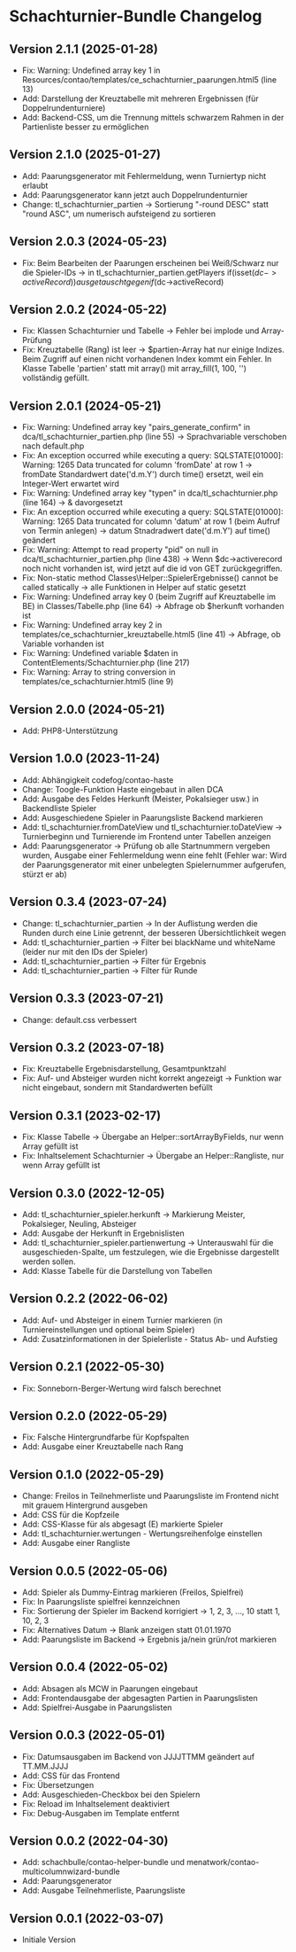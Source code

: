 # Schachturnier-Bundle Changelog

## Version 2.1.1 (2025-01-28)

* Fix: Warning: Undefined array key 1 in Resources/contao/templates/ce_schachturnier_paarungen.html5 (line 13) 
* Add: Darstellung der Kreuztabelle mit mehreren Ergebnissen (für Doppelrundenturniere)
* Add: Backend-CSS, um die Trennung mittels schwarzem Rahmen in der Partienliste besser zu ermöglichen

## Version 2.1.0 (2025-01-27)

* Add: Paarungsgenerator mit Fehlermeldung, wenn Turniertyp nicht erlaubt
* Add: Paarungsgenerator kann jetzt auch Doppelrundenturnier
* Change: tl_schachturnier_partien -> Sortierung "-round DESC" statt "round ASC", um numerisch aufsteigend zu sortieren

## Version 2.0.3 (2024-05-23)

* Fix: Beim Bearbeiten der Paarungen erscheinen bei Weiß/Schwarz nur die Spieler-IDs -> in tl_schachturnier_partien.getPlayers if(isset($dc->activeRecord)) ausgetauscht gegen if($dc->activeRecord)

## Version 2.0.2 (2024-05-22)

* Fix: Klassen Schachturnier und Tabelle -> Fehler bei implode und Array-Prüfung
* Fix: Kreuztabelle (Rang) ist leer -> $partien-Array hat nur einige Indizes. Beim Zugriff auf einen nicht vorhandenen Index kommt ein Fehler. In Klasse Tabelle 'partien' statt mit array() mit array_fill(1, 100, '') vollständig gefüllt.

## Version 2.0.1 (2024-05-21)

* Fix: Warning: Undefined array key "pairs_generate_confirm" in dca/tl_schachturnier_partien.php (line 55) -> Sprachvariable verschoben nach default.php
* Fix: An exception occurred while executing a query: SQLSTATE[01000]: Warning: 1265 Data truncated for column 'fromDate' at row 1 -> fromDate Standardwert date('d.m.Y') durch time() ersetzt, weil ein Integer-Wert erwartet wird
* Fix: Warning: Undefined array key "typen" in dca/tl_schachturnier.php (line 164) -> & davorgesetzt
* Fix: An exception occurred while executing a query: SQLSTATE[01000]: Warning: 1265 Data truncated for column 'datum' at row 1 (beim Aufruf von Termin anlegen) -> datum Stnadradwert date('d.m.Y') auf time() geändert
* Fix: Warning: Attempt to read property "pid" on null in dca/tl_schachturnier_partien.php (line 438) -> Wenn $dc->activerecord noch nicht vorhanden ist, wird jetzt auf die id von GET zurückgegriffen.
* Fix: Non-static method Classes\Helper::SpielerErgebnisse() cannot be called statically -> alle Funktionen in Helper auf static gesetzt
* Fix: Warning: Undefined array key 0 (beim Zugriff auf Kreuztabelle im BE) in Classes/Tabelle.php (line 64) -> Abfrage ob $herkunft vorhanden ist
* Fix: Warning: Undefined array key 2 in templates/ce_schachturnier_kreuztabelle.html5 (line 41) -> Abfrage, ob Variable vorhanden ist
* Fix: Warning: Undefined variable $daten in ContentElements/Schachturnier.php (line 217) 
* Fix: Warning: Array to string conversion in templates/ce_schachturnier.html5 (line 9) 

## Version 2.0.0 (2024-05-21)

* Add: PHP8-Unterstützung

## Version 1.0.0 (2023-11-24)

* Add: Abhängigkeit codefog/contao-haste
* Change: Toogle-Funktion Haste eingebaut in allen DCA
* Add: Ausgabe des Feldes Herkunft (Meister, Pokalsieger usw.) in Backendliste Spieler
* Add: Ausgeschiedene Spieler in Paarungsliste Backend markieren
* Add: tl_schachturnier.fromDateView und tl_schachturnier.toDateView -> Turnierbeginn und Turnierende im Frontend unter Tabellen anzeigen
* Add: Paarungsgenerator -> Prüfung ob alle Startnummern vergeben wurden, Ausgabe einer Fehlermeldung wenn eine fehlt (Fehler war: Wird der Paarungsgenerator mit einer unbelegten Spielernummer aufgerufen, stürzt er ab)

## Version 0.3.4 (2023-07-24)

* Change: tl_schachturnier_partien -> In der Auflistung werden die Runden durch eine Linie getrennt, der besseren Übersichtlichkeit wegen
* Add: tl_schachturnier_partien -> Filter bei blackName und whiteName (leider nur mit den IDs der Spieler)
* Add: tl_schachturnier_partien -> Filter für Ergebnis
* Add: tl_schachturnier_partien -> Filter für Runde

## Version 0.3.3 (2023-07-21)

* Change: default.css verbessert

## Version 0.3.2 (2023-07-18)

* Fix: Kreuztabelle Ergebnisdarstellung, Gesamtpunktzahl
* Fix: Auf- und Absteiger wurden nicht korrekt angezeigt -> Funktion war nicht eingebaut, sondern mit Standardwerten befüllt

## Version 0.3.1 (2023-02-17)

* Fix: Klasse Tabelle -> Übergabe an Helper::sortArrayByFields, nur wenn Array gefüllt ist
* Fix: Inhaltselement Schachturnier -> Übergabe an Helper::Rangliste, nur wenn Array gefüllt ist

## Version 0.3.0 (2022-12-05)

* Add: tl_schachturnier_spieler.herkunft -> Markierung Meister, Pokalsieger, Neuling, Absteiger
* Add: Ausgabe der Herkunft in Ergebnislisten
* Add: tl_schachturnier_spieler.partienwertung -> Unterauswahl für die ausgeschieden-Spalte, um festzulegen, wie die Ergebnisse dargestellt werden sollen.
* Add: Klasse Tabelle für die Darstellung von Tabellen

## Version 0.2.2 (2022-06-02)

* Add: Auf- und Absteiger in einem Turnier markieren (in Turniereinstellungen und optional beim Spieler)
* Add: Zusatzinformationen in der Spielerliste - Status Ab- und Aufstieg

## Version 0.2.1 (2022-05-30)

* Fix: Sonneborn-Berger-Wertung wird falsch berechnet

## Version 0.2.0 (2022-05-29)

* Fix: Falsche Hintergrundfarbe für Kopfspalten
* Add: Ausgabe einer Kreuztabelle nach Rang

## Version 0.1.0 (2022-05-29)

* Change: Freilos in Teilnehmerliste und Paarungsliste im Frontend nicht mit grauem Hintergrund ausgeben
* Add: CSS für die Kopfzeile
* Add: CSS-Klasse für als abgesagt (E) markierte Spieler
* Add: tl_schachturnier.wertungen - Wertungsreihenfolge einstellen
* Add: Ausgabe einer Rangliste

## Version 0.0.5 (2022-05-06)

* Add: Spieler als Dummy-Eintrag markieren (Freilos, Spielfrei)
* Fix: In Paarungsliste spielfrei kennzeichnen
* Fix: Sortierung der Spieler im Backend korrigiert -> 1, 2, 3, ..., 10 statt 1, 10, 2, 3
* Fix: Alternatives Datum -> Blank anzeigen statt 01.01.1970
* Add: Paarungsliste im Backend -> Ergebnis ja/nein grün/rot markieren

## Version 0.0.4 (2022-05-02)

* Add: Absagen als MCW in Paarungen eingebaut
* Add: Frontendausgabe der abgesagten Partien in Paarungslisten
* Add: Spielfrei-Ausgabe in Paarungslisten

## Version 0.0.3 (2022-05-01)

* Fix: Datumsausgaben im Backend von JJJJTTMM geändert auf TT.MM.JJJJ
* Add: CSS für das Frontend
* Fix: Übersetzungen
* Add: Ausgeschieden-Checkbox bei den Spielern
* Fix: Reload im Inhaltselement deaktiviert
* Fix: Debug-Ausgaben im Template entfernt

## Version 0.0.2 (2022-04-30)

* Add: schachbulle/contao-helper-bundle und menatwork/contao-multicolumnwizard-bundle
* Add: Paarungsgenerator
* Add: Ausgabe Teilnehmerliste, Paarungsliste

## Version 0.0.1 (2022-03-07)

* Initiale Version


